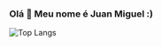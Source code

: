 ### Olá 👋 Meu nome é Juan Miguel :) 
![Top Langs](https://github-readme-stats.vercel.app/api/top-langs/?username=juan12331&layout=compact&size_weight=0.5&theme=dracula)


